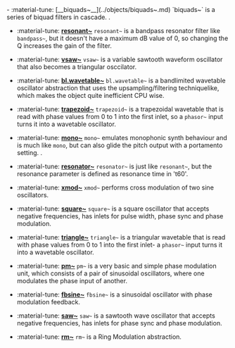 <div class="grid cards" markdown>
- :material-tune: [__biquads~__](../objects/biquads~.md) `biquads~` is a series of biquad filters in cascade.
.

- :material-tune: [__resonant~__](../objects/resonant~.md) `resonant~` is a bandpass resonator filter like `bandpass~`, but it doesn't have a maximum dB value of 0, so changing the Q increases the gain of the filter.

- :material-tune: [__vsaw~__](../objects/vsaw~.md) `vsaw~` is a variable sawtooth waveform oscillator that also becomes a triangular osccilator.

- :material-tune: [__bl.wavetable~__](../objects/bl.wavetable~.md) `bl.wavetable~` is a bandlimited wavetable oscillator abstraction that uses the upsampling/filtering techniquelike, which makes the object quite inefficient CPU wise.

- :material-tune: [__trapezoid~__](../objects/trapezoid~.md) `trapezoid~` is a trapezoidal wavetable that is read with phase values from 0 to 1 into the first inlet, so a `phasor~` input turns it into a wavetable oscillator.

- :material-tune: [__mono~__](../objects/mono~.md) `mono~` emulates monophonic synth behaviour and is much like `mono`, but can also glide the pitch output with a portamento setting.
.

- :material-tune: [__resonator~__](../objects/resonator~.md) `resonator~` is just like `resonant~`, but the resonance parameter is defined as resonance time in 't60'.

- :material-tune: [__xmod~__](../objects/xmod~.md) `xmod~` performs cross modulation of two sine oscillators.

- :material-tune: [__square~__](../objects/square~.md) `square~` is a square oscillator that accepts negative frequencies, has inlets for pulse width, phase sync and phase modulation.

- :material-tune: [__triangle~__](../objects/triangle~.md) `triangle~` is a triangular wavetable that is read with phase values from 0 to 1 into the first inlet- a `phasor~` input turns it into a wavetable oscillator.

- :material-tune: [__pm~__](../objects/pm~.md) `pm~` is a very basic and simple phase modulation unit, which consists of a pair of sinusoidal oscillators, where one modulates the phase input of another.

- :material-tune: [__fbsine~__](../objects/fbsine~.md) `fbsine~` is a sinusoidal oscillator with phase modulation feedback.

- :material-tune: [__saw~__](../objects/saw~.md) `saw~` is a sawtooth wave oscillator that accepts negative frequencies, has inlets for phase sync and phase modulation.

- :material-tune: [__rm~__](../objects/rm~.md) `rm~` is a Ring Modulation abstraction.

</div>